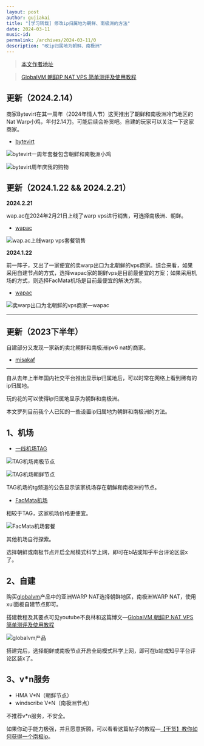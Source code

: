 ```yaml
---
layout: post
author: gujiakai
title: "[学习转载] 修改ip归属地为朝鲜、南极洲的方法"
date: 2024-03-11
music-id: 
permalink: /archives/2024-03-11/0
description: "改ip归属地为朝鲜、南极洲"
---
```


> [本文作者地址](https://blog.gujiakai.top/2023/08/methods-for-setting-ip-to-north-korea-and-antarctica)

> [GlobalVM 朝鲜IP NAT VPS 简单测评及使用教程](https://ccckfg.top/archives/768)

## 更新（2024.2.14）

商家Bytevirt在其一周年（2024年情人节）这天推出了朝鲜和南极洲冷门地区的Nat Warp小鸡，年付2.14刀。可能后续会补货吧。自建的玩家可以关注一下这家商家。

- [bytevirt](https://bytevirt.com/product/378)

![bytevirt一周年套餐包含朝鲜和南极洲小鸡](https://cdn.sa.net/2024/02/19/rUQi8O9p1PfCtH3.webp)

![bytevirt周年庆我的购物](https://cdn.sa.net/2024/02/19/EM35o6IjuGstvSr.webp)

## 更新（2024.1.22 && 2024.2.21）

**2024.2.21**

wap.ac在2024年2月21日上线了warp vps进行销售，可选择南极洲、朝鲜。

- [wapac](https://wap.ac/aff.php?aff=339&pid=83)

![wap.ac上线warp vps套餐销售](https://cdn.sa.net/2024/02/23/JD4kNo1HBSX8mKL.webp)

**2024.1.22**

前一阵子，又出了一家便宜的卖warp出口为北朝鲜的vps商家。综合来看，如果采用自建节点的方式，选择wapac家的朝鲜vps是目前最便宜的方案；如果采用机场的方式，则选择FacMata机场是目前最便宜的解决方案。

- [wapac](https://wap.ac/aff.php?aff=339&pid=83)

![卖warp出口为北朝鲜的vps商家—wapac](https://cdn.sa.net/2024/01/22/a4KDMiBHx5APmEl.webp)

***

## 更新（2023下半年）

自建部分又发现一家新的卖北朝鲜和南极洲ipv6 nat的商家。

- [misakaf](https://www.misakaf.net/index.php?rp=/store/north-korea)

***

自从去年上半年国内社交平台推出显示ip归属地后，可以时常在网络上看到稀有的ip归属地。

玩的花的可以使得ip归属地显示为朝鲜和南极洲。

本文罗列目前我个人已知的一些设置ip归属地为朝鲜和南极洲的方法。

## 1、机场

- [一线机场TAG](https://tagss04.pro/#/auth/j6c8uF3k)

![TAG机场南极节点](https://vip2.loli.io/2023/08/17/8b1DX7fiN2CKsJP.webp)

![TAG机场朝鲜节点](https://vip2.loli.io/2023/08/17/fkIun2Q7SetJ4Cw.webp)

TAG机场的tg频道的公告显示该家机场存在朝鲜和南极洲的节点。

- [FacMata机场](https://neo.fmta.boo/#/register?code=PYcvODEE)

相较于TAG，这家机场价格更便宜。

![FacMata机场套餐](https://vip2.loli.io/2023/08/17/LV5lNoi8FxqHdJT.webp)

其他机场自行探索。

选择朝鲜或南极节点开启全局模式科学上网，即可在b站或知乎平台评论区装x了。

## 2、自建

购买[globalvm](https://globalvm.top)产品中的亚洲WARP NAT选择朝鲜地区，南极洲WARP NAT，使用xui面板自建节点即可。

搭建教程及其要点可见youtube不良林和这篇博文—[GlobalVM 朝鲜IP NAT VPS 简单测评及使用教程](https://ccckfg.top/archives/768)

![globalvm产品](https://vip2.loli.io/2023/08/17/5JArdO47L1glyTu.webp)

搭建完后，选择朝鲜或南极节点开启全局模式科学上网，即可在b站或知乎平台评论区装x了。

## 3、v*n服务

- HMA V*N（朝鲜节点）
- windscribe V*N（南极洲节点）

不推荐v*n服务，不安全。

如果你动手能力极强，并且愿意折腾，可以看看这篇帖子的教程—[【干货】教你如何获得一个南极ip](https://www.nodeseek.com/post-16500-1)。
